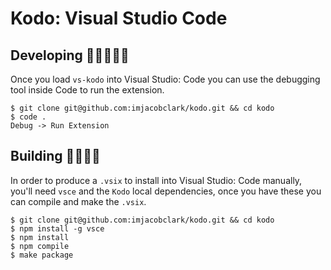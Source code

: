 # Kodo: Visual Studio Code

## Developing 👩‍💻👨🏻‍💻

Once you load `vs-kodo` into Visual Studio: Code you can use the debugging tool inside Code to run the extension.

```shell
$ git clone git@github.com:imjacobclark/kodo.git && cd kodo
$ code .
Debug -> Run Extension
```

## Building 👷‍♀️👷‍♂️

In order to produce a `.vsix` to install into Visual Studio: Code manually, you'll need `vsce` and the `Kodo` local dependencies, once you have these you can compile and make the `.vsix`.

```shell
$ git clone git@github.com:imjacobclark/kodo.git && cd kodo
$ npm install -g vsce
$ npm install
$ npm compile
$ make package
```